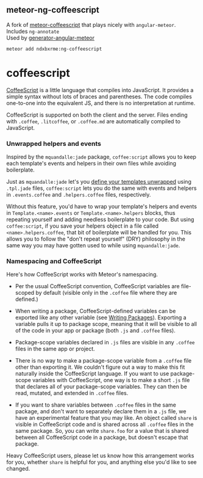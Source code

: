 ## meteor-ng-coffeescript

A fork of [meteor-coffeescript](https://github.com/foxbenjaminfox/meteor-coffeescript) that plays nicely with `angular-meteor`.  
Includes `ng-annotate`  
Used by [generator-angular-meteor](https://github.com/ndxbxrme/generator-angular-meteor)

`meteor add ndxbxrme:ng-coffeescript`

# coffeescript

[CoffeeScript](http://coffeescript.org/) is a little language that
compiles into JavaScript. It provides a simple syntax without lots of
braces and parentheses.  The code compiles one-to-one into the
equivalent JS, and there is no interpretation at runtime.

CoffeeScript is supported on both the client and the server. Files
ending with `.coffee`, `.litcoffee`, or `.coffee.md` are automatically
compiled to JavaScript.

### Unwrapped helpers and events

Inspired by the `mquandalle:jade` package, `coffee:script` allows you to keep each template's events and helpers in their own files while avoiding boilerplate.

Just as `mquandalle:jade` let's you [define your templates unwrapped](https://github.com/mquandalle/meteor-jade#unwrapped-templates) using `.tpl.jade` files, `coffee:script` lets you do the same with events and helpers in `.events.coffee` and `.helpers.coffee` files, respectively.

Without this feature, you'd have to wrap your template's helpers and events in `Template.<name>.events` or `Template.<name>.helpers` blocks, thus repeating yourself and adding needless boilerplate to your code. But using `coffee:script`, if you save your helpers object in a file called `<name>.helpers.coffee`, that bit of boilerplate will be handled for you. This allows you to follow the "don't repeat yourself" (DRY) philosophy in the same way you may have gotten used to while using `mquandalle:jade`.

### Namespacing and CoffeeScript

Here's how CoffeeScript works with Meteor's namespacing.

* Per the usual CoffeeScript convention, CoffeeScript variables are
  file-scoped by default (visible only in the `.coffee` file where
  they are defined.)

* When writing a package, CoffeeScript-defined variables can be
  exported like any other variable (see [Writing
  Packages](#writingpackages)). Exporting a variable pulls it up to
  package scope, meaning that it will be visible to all of the code in
  your app or package (both `.js` and `.coffee` files).

* Package-scope variables declared in `.js` files are visible in any
  `.coffee` files in the same app or project.

* There is no way to make a package-scope variable from a `.coffee`
  file other than exporting it. We couldn't figure out a way to make
  this fit naturally inside the CoffeeScript language. If you want to
  use package-scope variables with CoffeeScript, one way is to make a
  short `.js` file that declares all of your package-scope
  variables. They can then be read, mutated, and extended in `.coffee`
  files.

* If you want to share variables between `.coffee` files in the same
  package, and don't want to separately declare them in a `.js` file,
  we have an experimental feature that you may like. An object called
  `share` is visible in CoffeeScript code and is shared across all
  `.coffee` files in the same package. So, you can write `share.foo`
  for a value that is shared between all CoffeeScript code in a
  package, but doesn't escape that package.

Heavy CoffeeScript users, please let us know how this arrangement
works for you, whether `share` is helpful for you, and anything else
you'd like to see changed.
